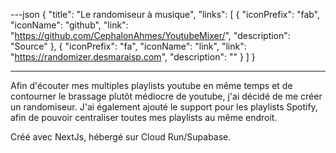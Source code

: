 ---json
{
	"title": "Le randomiseur à musique",
	"links":
	[
		{
			"iconPrefix": "fab",
			"iconName": "github",
			"link": "https://github.com/CephalonAhmes/YoutubeMixer/",
			"description": "Source"
		},
		{
			"iconPrefix": "fa",
			"iconName": "link",
			"link": "https://randomizer.desmaraisp.com",
			"description": ""
		}
	]
}

---
Afin d'écouter mes multiples playlists youtube en même temps et de contourner le brassage plutôt médiocre de youtube, j'ai décidé de me créer un randomiseur. J'ai également ajouté le support pour les playlists Spotify, afin de pouvoir centraliser toutes mes playlists au même endroit.

Créé avec NextJs, hébergé sur Cloud Run/Supabase.